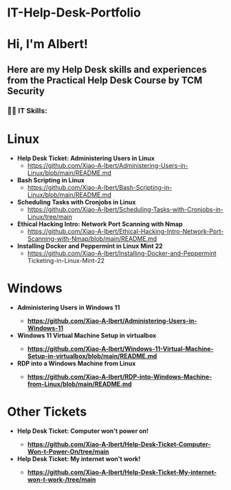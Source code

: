 # IT-Help-Desk-Portfolio
<h1>Hi, I'm Albert!

<h2>Here are my Help Desk skills and experiences from the Practical Help Desk Course by TCM Security</h2>

<h3>👨‍💻 IT Skills:</h3>

# Linux
  - <b>Help Desk Ticket: Administering Users in Linux</b>
    - https://github.com/Xiao-A-lbert/Administering-Users-in-Linux/blob/main/README.md 
  - <b>Bash Scripting in Linux</b>
    - https://github.com/Xiao-A-lbert/Bash-Scripting-in-Linux/blob/main/README.md
  - <b>Scheduling Tasks with Cronjobs in Linux</b>
    - https://github.com/Xiao-A-lbert/Scheduling-Tasks-with-Cronjobs-in-Linux/tree/main
  - <b>Ethical Hacking Intro: Network Port Scanning with Nmap</b>
    - https://github.com/Xiao-A-lbert/Ethical-Hacking-Intro-Network-Port-Scanning-with-Nmap/blob/main/README.md
  - <b>Installing Docker and Peppermint in Linux Mint 22</b>
    - https://github.com/Xiao-A-lbert/Installing-Docker-and-Peppermint Ticketing-in-Linux-Mint-22

# Windows 
  - <b>Administering Users in Windows 11<b>
    - https://github.com/Xiao-A-lbert/Administering-Users-in-Windows-11
  - <b>Windows 11 Virtual Machine Setup in virtualbox<b>
    - https://github.com/Xiao-A-lbert/Windows-11-Virtual-Machine-Setup-in-virtualbox/blob/main/README.md
  - <b>RDP into a Windows Machine from Linux<b>
    - https://github.com/Xiao-A-lbert/RDP-into-Windows-Machine-from-Linux/blob/main/README.md
        
# Other Tickets
  - <b>Help Desk Ticket: Computer won't power on!<b>
    - https://github.com/Xiao-A-lbert/Help-Desk-Ticket-Computer-Won-t-Power-On/tree/main
  - <b>Help Desk Ticket: My internet won't work!<b>
    - https://github.com/Xiao-A-lbert/Help-Desk-Ticket-My-internet-won-t-work-/tree/main
